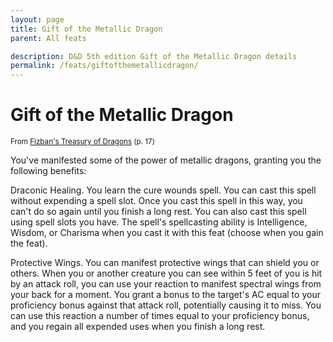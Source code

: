 ```yaml
---
layout: page
title: Gift of the Metallic Dragon
parent: All feats

description: D&D 5th edition Gift of the Metallic Dragon details
permalink: /feats/giftofthemetallicdragon/
---
```


# Gift of the Metallic Dragon

<small>From <a target="_blank" href="https://dnd.wizards.com/products/treasury-dragons">Fizban's Treasury of Dragons</a> (p. 17)</small>


You've manifested some of the power of metallic dragons, granting you the following benefits:

Draconic Healing. You learn the cure wounds spell. You can cast this spell without expending a spell slot. Once you cast this spell in this way, you can't do so again until you finish a long rest. You can also cast this spell using spell slots you have. The spell's spellcasting ability is Intelligence, Wisdom, or Charisma when you cast it with this feat (choose when you gain the feat).

Protective Wings. You can manifest protective wings that can shield you or others. When you or another creature you can see within 5 feet of you is hit by an attack roll, you can use your reaction to manifest spectral wings from your back for a moment. You grant a bonus to the target's AC equal to your proficiency bonus against that attack roll, potentially causing it to miss. You can use this reaction a number of times equal to your proficiency bonus, and you regain all expended uses when you finish a long rest.